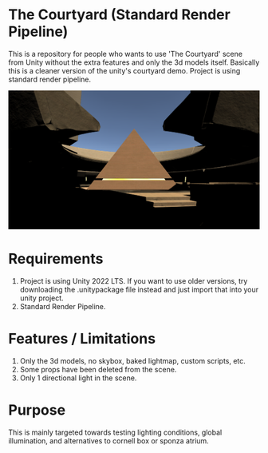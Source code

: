 # The Courtyard (Standard Render Pipeline)
This is a repository for people who wants to use 'The Courtyard' scene from Unity without the extra features and only the 3d models itself. Basically this is a cleaner version of the unity's courtyard demo. Project is using standard render pipeline.


![Screenshot](img.png)

# Requirements
1. Project is using Unity 2022 LTS. If you want to use older versions, try downloading the .unitypackage file instead and just import that into your unity project.
2. Standard Render Pipeline.


# Features / Limitations
1. Only the 3d models, no skybox, baked lightmap, custom scripts, etc.
2. Some props have been deleted from the scene.
3. Only 1 directional light in the scene.


# Purpose
This is mainly targeted towards testing lighting conditions, global illumination, and alternatives to cornell box or sponza atrium.

